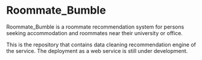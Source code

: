 # Roommate_Bumble
Roommate_Bumble is a roommate recommendation system for persons seeking accommodation and roommates near their university or office.

This is the repository that contains data cleaning recommendation engine of the service. The deployment as a web service is still under development.

